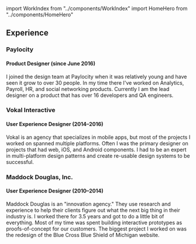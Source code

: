 import WorkIndex from "../components/WorkIndex"
import HomeHero from "../components/HomeHero"

<HomeHero />

<WorkIndex />

## Experience

### Paylocity

#### Product Designer (since June 2016)

I joined the design team at Paylocity when it was relatively young and have seen it grow to over 30 people. In my time there I've worked on Analytics, Payroll, HR, and social networking products. Currently I am the lead designer on a product that has over 16 developers and QA engineers.

### Vokal Interactive

#### User Experience Designer (2014–2016)

Vokal is an agency that specializes in mobile apps, but most of the projects I worked on spanned multiple platforms. Often I was the primary designer on projects that had web, iOS, and Android components. I had to be an expert in multi-platform design patterns and create re-usable design systems to be successful.

### Maddock Douglas, Inc.

#### User Experience Designer (2010–2014)

Maddock Douglas is an "innovation agency." They use research and experience to help their clients figure out what the next big thing in their industry is. I worked there for 3.5 years and got to do a little bit of everything. Most of my time was spent building interactive prototypes as proofs-of-concept for our customers. The biggest project I worked on was the redesign of the Blue Cross Blue Shield of Michigan website.
